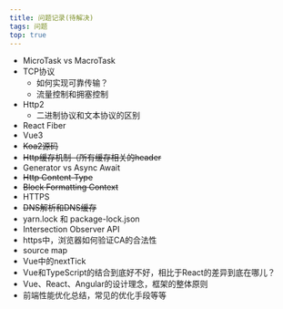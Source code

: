 ```yaml
---
title: 问题记录(待解决)
tags: 问题
top: true
---
```


- MicroTask vs MacroTask
- TCP协议
  - 如何实现可靠传输？
  - 流量控制和拥塞控制
- Http2
  - 二进制协议和文本协议的区别
- React Fiber
- Vue3
- ~~Koa2源码~~
- ~~Http缓存机制（所有缓存相关的header~~
- Generator vs Async Await
- ~~Http Content-Type~~
- ~~Block Formatting Context~~
- HTTPS
- ~~DNS解析和DNS缓存~~
- yarn.lock 和 package-lock.json
- Intersection Observer API
- https中，浏览器如何验证CA的合法性
- source map
- Vue中的nextTick
- Vue和TypeScript的结合到底好不好，相比于React的差异到底在哪儿？
- Vue、React、Angular的设计理念，框架的整体原则
- 前端性能优化总结，常见的优化手段等等

